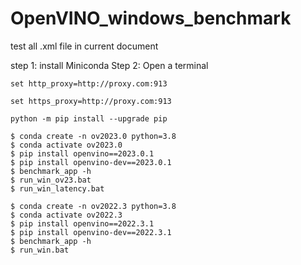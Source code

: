 # OpenVINO_windows_benchmark
test all .xml file in current document

step 1: install Miniconda
Step 2: Open a terminal
```
set http_proxy=http://proxy.com:913

set https_proxy=http://proxy.com:913

python -m pip install --upgrade pip

$ conda create -n ov2023.0 python=3.8
$ conda activate ov2023.0
$ pip install openvino==2023.0.1
$ pip install openvino-dev==2023.0.1
$ benchmark_app -h
$ run_win_ov23.bat
$ run_win_latency.bat

$ conda create -n ov2022.3 python=3.8
$ conda activate ov2022.3
$ pip install openvino==2022.3.1
$ pip install openvino-dev==2022.3.1
$ benchmark_app -h
$ run_win.bat
```
